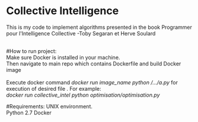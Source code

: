 # Collective Intelligence

This is my code to implement algorithms presented in the book Programmer pour l'Intelligence Collective -Toby Segaran et Herve Soulard
<br /> 
<br />

#How to run project:
<br />
Make sure Docker is installed in your machine. <br> 
Then navigate to main repo which contains Dockerfile  and build Docker image<br>
<br> Execute docker command <i>docker run image_name python /.../a.py</i> for execution of desired file . For example:<br>
<i> docker run collective_intel python optimisation/optimisation.py </i>




#Requirements:
UNIX environment. <br />
Python 2.7 
Docker

<br />


